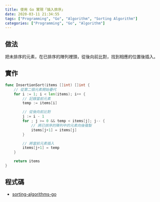 ```yaml
---
title: 使用 Go 實現「插入排序」
date: 2020-03-11 21:34:55
tags: ["Programming", "Go", "Algorithm", "Sorting Algorithm"]
categories: ["Programming", "Go", "Algorithm"]
---
```


## 做法

把未排序的元素，在已排序的陣列裡頭，從後向前比對，找到相應的位置後插入。

## 實作

```go
func InsertionSort(items []int) []int {
	// 從第二個元素開始疊代
	for i := 1; i < len(items); i++ {
		// 記錄當前元素
		temp := items[i]

		// 從後向前比對
		j := i - 1
		for ; j >= 0 && temp < items[j]; j-- {
			// 將已排序的陣列中的元素向後複製
			items[j+1] = items[j]
		}

		// 將當前元素插入
		items[j+1] = temp
	}

	return items
}
```

## 程式碼

- [sorting-algorithms-go](https://github.com/memochou1993/sorting-algorithms-go)
